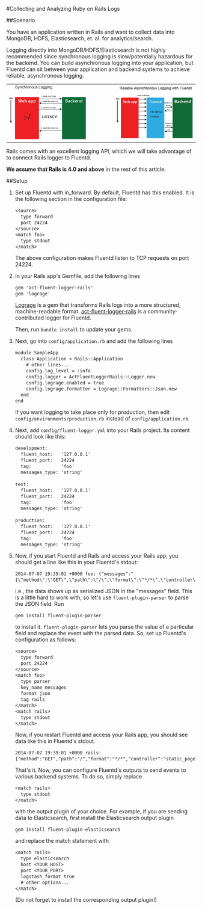 #Collecting and Analyzing Ruby on Rails Logs

##Scenario

You have an application written in Rails and want to collect data into MongoDB, HDFS, Elasticsearch, et. al. for analytics/search.

Logging directly into MongoDB/HDFS/Elasticsearch is not highly recommended since synchronous logging is slow/potentially hazardous for the backend. You can build asynchronous logging into your application, but Fluentd can sit between your application and backend systems to achieve reliable, asynchronous logging.

<table>
    <tr>
        <td>
            <img width="400px" src="/assets/img/datasources/synchronous_logging.png"/>
        </td>
        <td width="50px"></td>
        <td>
            <img width="400px" src="/assets/img/datasources/asynchronous_logging.png"/>
        </td>
    </tr>
</table>

Rails comes with an excellent logging API, which we will take advantage of to connect Rails logger to Fluentd.

**We assume that Rails is 4.0 and above** in the rest of this article.

##Setup

1. Set up Fluentd with in_forward. By default, Fluentd has this enabled. It is the following section in the configuration file:

    ```
    <source>
      type forward
      port 24224
    </source>
    <match foo>
      type stdout 
    </match>
    ```

    The above configuration makes Fluentd listen to TCP requests on port 24224.

2. In your Rails app's Gemfile, add the following lines

    ```
    gem 'act-fluent-logger-rails'
    gem 'lograge'
    ```

    [Lograge](https://github.com/roidrage/lograge) is a gem that transforms Rails logs into a more structured, machine-readable format. [act-fluent-logger-rails](https://github.com/actindi/act-fluent-logger-rails) is a community-contributed logger for Fluentd.

    Then, run `bundle install` to update your gems.

3. Next, go into `config/application.rb` and add the following lines

    ```
    module SampleApp
      class Application < Rails::Application
        # other lines...
        config.log_level = :info
        config.logger = ActFluentLoggerRails::Logger.new
        config.lograge.enabled = true
        config.lograge.formatter = Lograge::Formatters::Json.new
      end
    end
    ```

    If you want logging to take place only for production, then edit `config/environments/production.rb` instead of `config/application.rb`.

4. Next, add `config/fluent-logger.yml` into your Rails project. Its content should look like this:

    ```
    development:
      fluent_host:   '127.0.0.1'
      fluent_port:   24224
      tag:           'foo'
      messages_type: 'string'

    test:
      fluent_host:   '127.0.0.1'
      fluent_port:   24224
      tag:           'foo'
      messages_type: 'string'

    production:
      fluent_host:   '127.0.0.1'
      fluent_port:   24224
      tag:           'foo'
      messages_type: 'string'
    ```

4. Now, if you start Fluentd and Rails and access your Rails app, you should get a line like this in your Fluentd's stdout:

    ```
    2014-07-07 19:39:01 +0000 foo: {"messages":"{\"method\":\"GET\",\"path\":\"/\",\"format\":\"*/*\",\"controller\":\"static_pages\",\"action\":\"home\",\"status\":200,\"duration\":550.14,\"view\":462.89,\"db\":1.2}","level":"INFO"}
    ```

    i.e., the data shows up as serialized JSON in the "messages" field. This is a little hard to work with, so let's use `fluent-plugin-parser` to parse the JSON field. Run

    ```
    gem install fluent-plugin-parser
    ```

    to install it. `fluent-plugin-parser` lets you parse the value of a particular field and replace the event with the parsed data. So, set up Fluentd's configuration as follows:

    ```
    <source>
      type forward
      port 24224
    </source>
    <match foo>
      type parser
      key_name messages
      format json
      tag rails
    </match>
    <match rails>
      type stdout
    </match>
    ```

    Now, if you restart Fluentd and access your Rails app, you should see data like this in Fluentd's stdout.

    ```
    2014-07-07 19:39:01 +0000 rails: {"method":"GET","path":"/","format":"*/*","controller":"static_pages","action":"home","status":200,"duration":550.14,"view":462.89,"db":1.2}
    ```

    That's it. Now, you can configure Fluentd's outputs to send events to various backend systems. To do so, simply replace
   
    ```
    <match rails>
      type stdout
    </match>
    ```

    with the output plugin of your choice. For example, if you are sending data to Elasticsearch, first install the Elasticsearch output plugin

    ```
    gem install fluent-plugin-elasticsearch
    ```
    
    and replace the match statement with

    ```
    <match rails>
      type elasticsearch
      host <YOUR_HOST>
      port <YOUR_PORT>
      logstash_format true
      # other options...
    </match>
    ``` 
    
    (Do not forget to install the corresponding output plugin!)

